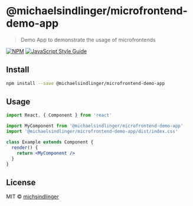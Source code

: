 # @michaelsindlinger/microfrontend-demo-app

> Demo App to demonstrate the usage of microfrontends

[![NPM](https://img.shields.io/npm/v/@michaelsindlinger/microfrontend-demo-app.svg)](https://www.npmjs.com/package/@michaelsindlinger/microfrontend-demo-app) [![JavaScript Style Guide](https://img.shields.io/badge/code_style-standard-brightgreen.svg)](https://standardjs.com)

## Install

```bash
npm install --save @michaelsindlinger/microfrontend-demo-app
```

## Usage

```jsx
import React, { Component } from 'react'

import MyComponent from '@michaelsindlinger/microfrontend-demo-app'
import '@michaelsindlinger/microfrontend-demo-app/dist/index.css'

class Example extends Component {
  render() {
    return <MyComponent />
  }
}
```

## License

MIT © [michsindlinger](https://github.com/michsindlinger)
